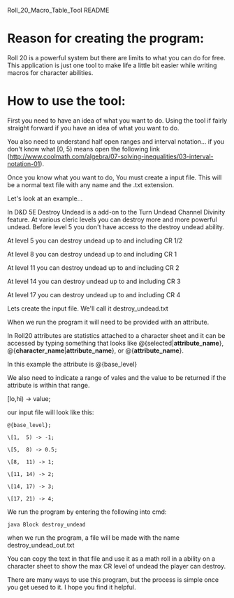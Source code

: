 Roll_20_Macro_Table_Tool README



# Reason for creating the program:

Roll 20 is a powerful system but there are limits to what you can do for free. 
This application is just one tool to make life a little bit easier while 
writing macros for character abilities. 




# How to use the tool:

First you need to have an idea of what you want to do. Using the tool if fairly straight forward if you have an idea of what you want to do.

You also need to understand half open ranges and interval notation... if you don't know what \[0, 5) means open the following link (http://www.coolmath.com/algebra/07-solving-inequalities/03-interval-notation-01).

Once you know what you want to do, You must create a input file. This will be a normal text file with any name and the .txt extension.  


Let's look at an example...

In D&D 5E Destroy Undead is a add-on to the Turn Undead Channel Divinity feature.
At various cleric levels you can destroy more and more powerful undead.
Before level 5 you don't have access to the destroy undead ability.

At level 5 you can destroy undead up to and including CR 1/2

At level 8 you can destroy undead up to and including CR 1

At level 11 you can destroy undead up to and including CR 2

At level 14 you can destroy undead up to and including CR 3

At level 17 you can destroy undead up to and including CR 4

Lets create the input file. We'll call it destroy_undead.txt

When we run the program it will need to be provided with an attribute.

In Roll20 attributes are statistics attached to a character sheet and it can be accessed
by typing something that looks like @{selected|**attribute_name**}, @{**character_name**|**attribute_name**}, or  @{**attribute_name**}. 

In this example the attribute is @{base_level}

We also need to indicate a range of vales and the value to be returned if the attribute is within that range.

\[lo,hi) -> value;

our input file will look like this:
```
@{base_level};

\[1,  5) -> -1; 

\[5,  8) -> 0.5;

\[8,  11) -> 1;

\[11, 14) -> 2;

\[14, 17) -> 3;

\[17, 21) -> 4;
```


We run the program by entering the following into cmd: 
```
java Block destroy_undead
```
when we run the program, a file will be made with the name destroy_undead_out.txt

You can copy the text in that file and use it as a math roll in a ability on a character sheet to show the max CR level of undead the player can destroy.


There are many ways to use this program, but the process is simple once you get uesed to it. I hope you find it helpful. 
